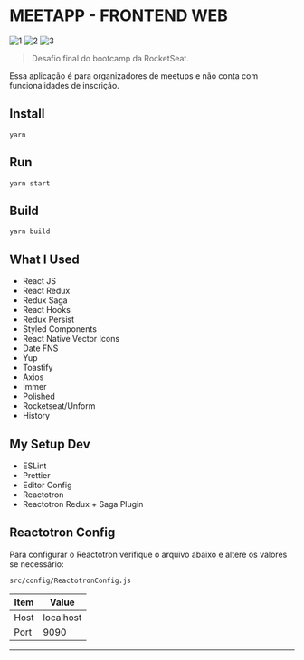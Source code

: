 # MEETAPP - FRONTEND WEB

![1](https://img.shields.io/badge/16.9.0-React-blue?style=flat-square&logo=react)
![2](https://img.shields.io/badge/1.38.0-Visual%20Studio%20Code-orange?style=flat-square&logo=visual-studio-code)
![3](https://img.shields.io/badge/1.17.3-Yarn-lightblue?style=flat-square&logo=yarn)

> Desafio final do bootcamp da RocketSeat.

Essa aplicação é para organizadores de meetups e não conta com funcionalidades de inscrição.

## Install

	yarn

## Run

	yarn start

## Build

	yarn build

## What I Used

- React JS
- React Redux
- Redux Saga
- React Hooks
- Redux Persist
- Styled Components
- React Native Vector Icons
- Date FNS
- Yup
- Toastify
- Axios
- Immer
- Polished
- Rocketseat/Unform
- History

## My Setup Dev

- ESLint
- Prettier
- Editor Config
- Reactotron
- Reactotron Redux + Saga Plugin

## Reactotron Config

Para configurar o Reactotron verifique o arquivo abaixo e altere os valores se necessário:

`src/config/ReactotronConfig.js`

| Item | Value     |
| ---- | --------- |
| Host | localhost |
| Port | 9090      |
---
